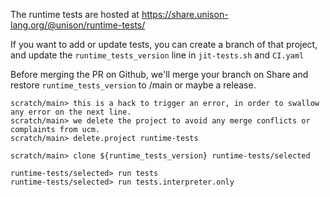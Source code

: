 The runtime tests are hosted at https://share.unison-lang.org/@unison/runtime-tests/

If you want to add or update tests, you can create a branch of that project, and update the `runtime_tests_version` line in `jit-tests.sh` and `CI.yaml`

Before merging the PR on Github, we'll merge your branch on Share and restore `runtime_tests_version` to /main or maybe a release.

```ucm:hide:error
scratch/main> this is a hack to trigger an error, in order to swallow any error on the next line.
scratch/main> we delete the project to avoid any merge conflicts or complaints from ucm.
scratch/main> delete.project runtime-tests
```
```ucm:hide
scratch/main> clone ${runtime_tests_version} runtime-tests/selected
```

```ucm
runtime-tests/selected> run tests
runtime-tests/selected> run tests.interpreter.only
```

